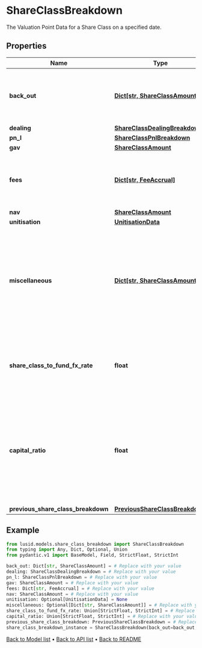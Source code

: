 # ShareClassBreakdown

The Valuation Point Data for a Share Class on a specified date.
## Properties
Name | Type | Description | Notes
------------ | ------------- | ------------- | -------------
**back_out** | [**Dict[str, ShareClassAmount]**](ShareClassAmount.md) | Bucket of detail for the Valuation Point where data points have been &#39;backed out&#39;. | 
**dealing** | [**ShareClassDealingBreakdown**](ShareClassDealingBreakdown.md) |  | 
**pn_l** | [**ShareClassPnlBreakdown**](ShareClassPnlBreakdown.md) |  | 
**gav** | [**ShareClassAmount**](ShareClassAmount.md) |  | 
**fees** | [**Dict[str, FeeAccrual]**](FeeAccrual.md) | Bucket of detail for any &#39;Fees&#39; that have been charged in the selected period. | 
**nav** | [**ShareClassAmount**](ShareClassAmount.md) |  | 
**unitisation** | [**UnitisationData**](UnitisationData.md) |  | [optional] 
**miscellaneous** | [**Dict[str, ShareClassAmount]**](ShareClassAmount.md) | Not used directly by the LUSID engines but serves as a holding area for any custom derived data points that may be useful in, for example, fee calculations). | [optional] 
**share_class_to_fund_fx_rate** | **float** | The fx rate from the Share Class currency to the fund currency at this valuation point. | 
**capital_ratio** | **float** | The proportion of the fund&#39;s adjusted beginning equity (ie: the sum of the previous NAV and the net dealing) that is invested in the share class. | 
**previous_share_class_breakdown** | [**PreviousShareClassBreakdown**](PreviousShareClassBreakdown.md) |  | 
## Example

```python
from lusid.models.share_class_breakdown import ShareClassBreakdown
from typing import Any, Dict, Optional, Union
from pydantic.v1 import BaseModel, Field, StrictFloat, StrictInt

back_out: Dict[str, ShareClassAmount] = # Replace with your value
dealing: ShareClassDealingBreakdown = # Replace with your value
pn_l: ShareClassPnlBreakdown = # Replace with your value
gav: ShareClassAmount = # Replace with your value
fees: Dict[str, FeeAccrual] = # Replace with your value
nav: ShareClassAmount = # Replace with your value
unitisation: Optional[UnitisationData] = None
miscellaneous: Optional[Dict[str, ShareClassAmount]] = # Replace with your value
share_class_to_fund_fx_rate: Union[StrictFloat, StrictInt] = # Replace with your value
capital_ratio: Union[StrictFloat, StrictInt] = # Replace with your value
previous_share_class_breakdown: PreviousShareClassBreakdown = # Replace with your value
share_class_breakdown_instance = ShareClassBreakdown(back_out=back_out, dealing=dealing, pn_l=pn_l, gav=gav, fees=fees, nav=nav, unitisation=unitisation, miscellaneous=miscellaneous, share_class_to_fund_fx_rate=share_class_to_fund_fx_rate, capital_ratio=capital_ratio, previous_share_class_breakdown=previous_share_class_breakdown)

```

[Back to Model list](../README.md#documentation-for-models) &#8226; [Back to API list](../README.md#documentation-for-api-endpoints) &#8226; [Back to README](../README.md)

